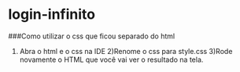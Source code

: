 # login-infinito
###Como utilizar o css que ficou separado do html
1) Abra o html e o css na IDE
2)Renome o css para style.css
3)Rode novamente o HTML que você vai ver o resultado na tela.
